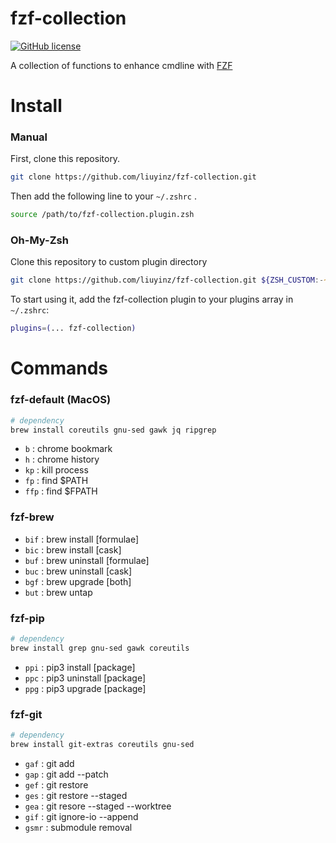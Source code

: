 # fzf-collection
[![GitHub license](https://img.shields.io/github/license/liuyinz/fzf-collection)](https://github.com/liuyinz/fzf-collection/blob/master/LICENSE)

A collection of functions to enhance cmdline with [FZF](https://github.com/junegunn/fzf)

# Install

### Manual

First, clone this repository.

```zsh
git clone https://github.com/liuyinz/fzf-collection.git
```

Then add the following line to your `~/.zshrc` .

```zsh
source /path/to/fzf-collection.plugin.zsh
```

### Oh-My-Zsh

Clone this repository to custom plugin directory

```zsh
git clone https://github.com/liuyinz/fzf-collection.git ${ZSH_CUSTOM:-~/.oh-my-zsh/custom}/plugins/fzf-collection
```

To start using it, add the fzf-collection plugin to your plugins array in `~/.zshrc`:

```zsh
plugins=(... fzf-collection)
```

# Commands

### fzf-default (MacOS)

```zsh
# dependency
brew install coreutils gnu-sed gawk jq ripgrep
```

- `b` : chrome bookmark
- `h` : chrome history
- `kp` : kill process
- `fp` : find $PATH
- `ffp` : find $FPATH

### fzf-brew

- `bif` : brew install [formulae]
- `bic` : brew install [cask]
- `buf` : brew uninstall [formulae]
- `buc` : brew uninstall [cask]
- `bgf` : brew upgrade [both]
- `but` : brew untap

### fzf-pip

```zsh
# dependency
brew install grep gnu-sed gawk coreutils
```

- `ppi` : pip3 install [package]
- `ppc` : pip3 uninstall [package]
- `ppg` : pip3 upgrade [package]

### fzf-git

```zsh
# dependency
brew install git-extras coreutils gnu-sed 
```

- `gaf` : git add
- `gap` : git add --patch
- `gef` : git restore
- `ges` : git restore --staged
- `gea` : git resore --staged --worktree
- `gif` : git ignore-io --append
- `gsmr` : submodule removal 
